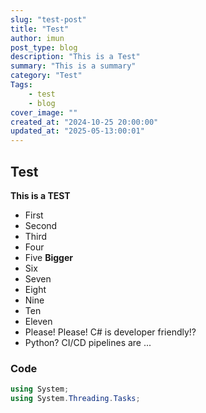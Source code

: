 ```yaml
---
slug: "test-post"
title: "Test"
author: imun
post_type: blog
description: "This is a Test"
summary: "This is a summary"
category: "Test"
Tags:
    - test
    - blog
cover_image: ""
created_at: "2024-10-25 20:00:00"
updated_at: "2025-05-13:00:01"
---
```

## Test

**This is a TEST**

- First
- Second
- Third
- Four
- Five **Bigger** 
- Six
- Seven
- Eight
- Nine
- Ten
- Eleven
- Please! Please! C# is developer friendly!?
- Python? CI/CD pipelines are ...


### Code

```cs
using System;
using System.Threading.Tasks;
```
